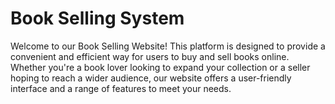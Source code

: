 # Book Selling System
Welcome to our Book Selling Website! This platform is designed to provide a convenient and efficient way for users to buy and sell books online. Whether you're a book lover looking to expand your collection or a seller hoping to reach a wider audience, our website offers a user-friendly interface and a range of features to meet your needs.

